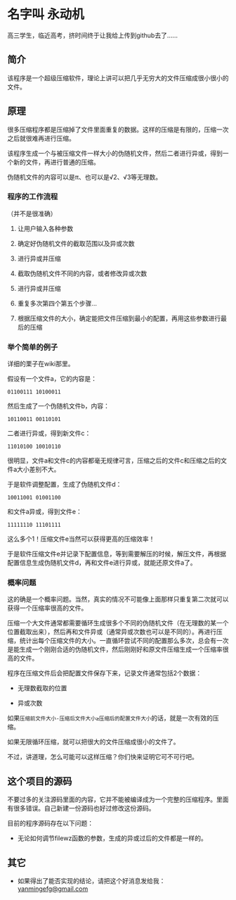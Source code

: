 # 名字叫 永动机

高三学生，临近高考，挤时间终于让我给上传到github去了……

## 简介

该程序是一个超级压缩软件，理论上讲可以把几乎无穷大的文件压缩成很小很小的文件。

## 原理

很多压缩程序都是压缩掉了文件里面重复的数据。这样的压缩是有限的，压缩一次之后就很难再进行压缩。

该程序生成一个与被压缩文件一样大小的伪随机文件，然后二者进行异或，得到一个新的文件，再进行普通的压缩。

伪随机文件的内容可以是π、也可以是√2、√3等无理数。

### 程序的工作流程

（并不是很准确）

1. 让用户输入各种参数

2. 确定好伪随机文件的截取范围以及异或次数

3. 进行异或并压缩

4. 截取伪随机文件不同的内容，或者修改异或次数

5. 进行异或并压缩

6. 重复多次第四个第五个步骤…

7. 根据压缩文件的大小，确定能把文件压缩到最小的配置，再用这些参数进行最后的压缩

### 举个简单的例子

详细的栗子在wiki那里。

假设有一个文件a，它的内容是：

`01100111 10100011`

然后生成了一个伪随机文件b，内容：

`10110011 00110101`

二者进行异或，得到新文件c：

`11010100 10010110`

很明显，文件a和文件c的内容都毫无规律可言，压缩之后的文件c和压缩之后的文件a大小差别不大。

于是软件调整配置，生成了伪随机文件d：

`10011001 01001100`

和文件a异或，得到文件e：

`11111110 11101111`

这么多个1！压缩文件e当然可以获得更高的压缩效率！

于是软件压缩文件e并记录下配置信息，等到需要解压的时候，解压文件，再根据配置信息生成伪随机文件d，再和文件e进行异或，就能还原文件a了。

### 概率问题

这的确是一个概率问题。当然，真实的情况不可能像上面那样只重复第二次就可以获得一个压缩率很高的文件。

压缩一个大文件通常都需要循环生成很多个不同的伪随机文件（在无理数的某一个位置截取出来），然后再和文件异或（通常异或次数也可以是不同的）。再进行压缩，统计出每个压缩文件的大小。一直循环尝试不同的配置那么多次，总会有一次是能生成一个刚刚合适的伪随机文件，然后刚刚好和原文件压缩生成一个压缩率很高的文件。

程序在压缩文件后会把配置文件保存下来，记录文件通常包括2个数据：

* 无理数截取的位置

* 异或次数

如果`压缩前文件大小-压缩后文件大小≥压缩后的配置文件大小`的话，就是一次有效的压缩。

如果无限循环压缩，就可以把很大的文件压缩成很小的文件了。

不过，讲道理，怎么可能可以这样压缩？你们快来证明它可不可行吧。

## 这个项目的源码

不要过多的关注源码里面的内容，它并不能被编译成为一个完整的压缩程序。里面有很多错误。自己新建一份源码也好过修改这份源码。

目前的程序源码存在以下问题：

* 无论如何调节filewz函数的参数，生成的异或过后的文件都是一样的。

## 其它

* 如果得出了能否实现的结论，请把这个好消息发给我：yanmingefg@gmail.com
